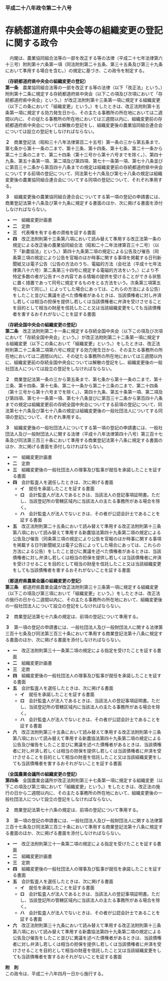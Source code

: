 ### 平成二十八年政令第二十八号  
# 存続都道府県中央会等の組織変更の登記に関する政令  
　内閣は、農業協同組合法等の一部を改正する等の法律（平成二十七年法律第六十三号）附則第十六条第一項（同法附則第二十五条、第三十五条及び第三十九条において準用する場合を含む。）の規定に基づき、この政令を制定する。  
  
**（存続都道府県中央会の組織変更の登記）**  
**第一条**　農業協同組合法等の一部を改正する等の法律（以下「改正法」という。）附則第十二条に規定する存続都道府県中央会（以下この項及び次項において「存続都道府県中央会」という。）が改正法附則第十三条第一項に規定する組織変更（以下この条において「組織変更」という。）をしたときは、改正法附則第十五条第一項に規定する効力発生日から、その主たる事務所の所在地においては二週間以内に、その従たる事務所の所在地においては三週間以内に、組織変更前の存続都道府県中央会については解散の登記をし、組織変更後の農業協同組合連合会については設立の登記をしなければならない。  
  
**２**　商業登記法（昭和三十八年法律第百二十五号）第一条の三から第五条まで、第七条から第十一条の二まで、第十三条、第十四条、第十七条、第二十一条から第二十三条の二まで、第二十四条（第十三号から第十六号までを除く。）、第四十九条、第五十条第一項、第二項及び第四項、第七十一条第一項、第七十八条並びに第百三十二条から第百四十八条までの規定は組織変更前の存続都道府県中央会についてする前項の登記について、同法第七十六条及び第七十八条の規定は組織変更後の農業協同組合連合会についてする同項の登記について、それぞれ準用する。  
  
**３**　組織変更後の農業協同組合連合会についてする第一項の登記の申請書には、商業登記法第十八条及び第十九条に規定する書面のほか、次に掲げる書面を添付しなければならない。  
* **一**　組織変更計画書  
* **二**　定款  
* **三**　代表権を有する者の資格を証する書面  
* **四**　改正法附則第十三条第八項において読み替えて準用する改正法第一条の規定による改正後の農業協同組合法（昭和二十二年法律第百三十二号）（以下「新農協法」という。）第四十九条第二項の規定による公告及び催告（同条第三項の規定により公告を官報のほか時事に関する事項を掲載する日刊新聞紙又は電子公告（公告の方法のうち、電磁的方法（会社法（平成十七年法律第八十六号）第二条第三十四号に規定する電磁的方法をいう。）により不特定多数の者が公告すべき内容である情報の提供を受けることができる状態に置く措置であって同号に規定するものをとる方法をいう。次条第三項第五号において同じ。）によってした場合にあっては、これらの方法による公告）をしたこと並びに異議を述べた債権者があるときは、当該債権者に対し弁済し若しくは相当の担保を提供し若しくは当該債権者に弁済を受けさせることを目的として相当の財産を信託したこと又は当該組織変更をしても当該債権者を害するおそれがないことを証する書面  
  
**（存続全国中央会の組織変更の登記）**  
**第二条**　改正法附則第二十一条に規定する存続全国中央会（以下この項及び次項において「存続全国中央会」という。）が改正法附則第二十二条第一項に規定する組織変更（以下この条において「組織変更」という。）をしたときは、改正法附則第二十二条第二項第六号に規定する効力発生日から、その主たる事務所の所在地においては二週間以内に、その従たる事務所の所在地においては三週間以内に、組織変更前の存続全国中央会については解散の登記をし、組織変更後の一般社団法人については設立の登記をしなければならない。  
  
**２**　商業登記法第一条の三から第五条まで、第七条から第十一条の二まで、第十三条、第十四条、第十七条、第二十一条から第二十三条の二まで、第二十四条（第十三号から第十六号までを除く。）、第四十九条、第五十条第一項、第二項及び第四項、第七十一条第一項、第七十八条並びに第百三十二条から第百四十八条までの規定は組織変更前の存続全国中央会についてする前項の登記について、同法第七十六条及び第七十八条の規定は組織変更後の一般社団法人についてする同項の登記について、それぞれ準用する。  
  
**３**　組織変更後の一般社団法人についてする第一項の登記の申請書には、一般社団法人及び一般財団法人に関する法律（平成十八年法律第四十八号）第三百十七条及び同法第三百三十条において準用する商業登記法第十八条に規定する書面のほか、次に掲げる書面を添付しなければならない。  
* **一**　組織変更計画書  
* **二**　定款  
* **三**　組織変更後の一般社団法人の理事及び監事が就任を承諾したことを証する書面  
* **四**　会計監査人を選任したときは、次に掲げる書面  
	* **イ**　就任を承諾したことを証する書面  
	* **ロ**　会計監査人が法人であるときは、当該法人の登記事項証明書。ただし、当該登記所の管轄区域内に当該法人の主たる事務所がある場合を除く。  
	* **ハ**　会計監査人が法人でないときは、その者が公認会計士であることを証する書面  
* **五**　改正法附則第二十五条において読み替えて準用する改正法附則第十三条第八項において読み替えて準用する新農協法第四十九条第二項の規定による公告及び催告（同条第三項の規定により公告を官報のほか時事に関する事項を掲載する日刊新聞紙又は電子公告によってした場合にあっては、これらの方法による公告）をしたこと並びに異議を述べた債権者があるときは、当該債権者に対し弁済し若しくは相当の担保を提供し若しくは当該債権者に弁済を受けさせることを目的として相当の財産を信託したこと又は当該組織変更をしても当該債権者を害するおそれがないことを証する書面  
  
**（都道府県農業会議の組織変更の登記）**  
**第三条**　都道府県農業会議が改正法附則第三十三条第一項に規定する組織変更（以下この項及び第三項において「組織変更」という。）をしたときは、改正法の施行の日から二週間以内に、その主たる事務所の所在地において、組織変更後の一般社団法人について設立の登記をしなければならない。  
  
**２**　商業登記法第七十六条の規定は、前項の登記について準用する。  
  
**３**　第一項の登記の申請書には、一般社団法人及び一般財団法人に関する法律第三百十七条及び同法第三百三十条において準用する商業登記法第十八条に規定する書面のほか、次に掲げる書面を添付しなければならない。  
* **一**　改正法附則第三十一条第二項の規定による指定を受けたことを証する書面  
* **二**　組織変更計画書  
* **三**　定款  
* **四**　組織変更後の一般社団法人の理事及び監事が就任を承諾したことを証する書面  
* **五**　会計監査人を選任したときは、次に掲げる書面  
	* **イ**　就任を承諾したことを証する書面  
	* **ロ**　会計監査人が法人であるときは、当該法人の登記事項証明書。ただし、当該登記所の管轄区域内に当該法人の主たる事務所がある場合を除く。  
	* **ハ**　会計監査人が法人でないときは、その者が公認会計士であることを証する書面  
* **六**　改正法附則第三十五条において読み替えて準用する改正法附則第十三条第八項において読み替えて準用する新農協法第四十九条第二項の規定による公告及び催告をしたこと並びに異議を述べた債権者があるときは、当該債権者に対し弁済し若しくは相当の担保を提供し若しくは当該債権者に弁済を受けさせることを目的として相当の財産を信託したこと又は当該組織変更をしても当該債権者を害するおそれがないことを証する書面  
  
**（全国農業会議所の組織変更の登記）**  
**第四条**　全国農業会議所が改正法附則第三十七条第一項に規定する組織変更（以下この項及び第三項において「組織変更」という。）をしたときは、改正法の施行の日から二週間以内に、その主たる事務所の所在地において、組織変更後の一般社団法人について設立の登記をしなければならない。  
  
**２**　商業登記法第七十六条の規定は、前項の登記について準用する。  
  
**３**　第一項の登記の申請書には、一般社団法人及び一般財団法人に関する法律第三百十七条及び同法第三百三十条において準用する商業登記法第十八条に規定する書面のほか、次に掲げる書面を添付しなければならない。  
* **一**　改正法附則第三十一条第二項の規定による指定を受けたことを証する書面  
* **二**　組織変更計画書  
* **三**　定款  
* **四**　組織変更後の一般社団法人の理事及び監事が就任を承諾したことを証する書面  
* **五**　会計監査人を選任したときは、次に掲げる書面  
	* **イ**　就任を承諾したことを証する書面  
	* **ロ**　会計監査人が法人であるときは、当該法人の登記事項証明書。ただし、当該登記所の管轄区域内に当該法人の主たる事務所がある場合を除く。  
	* **ハ**　会計監査人が法人でないときは、その者が公認会計士であることを証する書面  
* **六**　改正法附則第三十九条において読み替えて準用する改正法附則第十三条第八項において読み替えて準用する新農協法第四十九条第二項の規定による公告及び催告をしたこと並びに異議を述べた債権者があるときは、当該債権者に対し弁済し若しくは相当の担保を提供し若しくは当該債権者に弁済を受けさせることを目的として相当の財産を信託したこと又は当該組織変更をしても当該債権者を害するおそれがないことを証する書面  
  
**附　則**  
この政令は、平成二十八年四月一日から施行する。  
  
